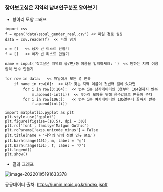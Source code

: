 ### 찾아보고싶은 지역의 남녀인구분포 알아보기

- 항아리 모양 그래프



```
import csv
f = open('data\seoul_gender_real.csv') << 파일 경로 설정
data = csv.reader(f)  << 파일 읽기

m = []   << 남자 빈 리스트 만들기
f = []   << 여자 빈 리스트 만들기

name = input('찾고싶은 지역의 읍/면/동 이름을 입력하세요: ')  << 원하는 지역 이름 입력 변수 만들기

for row in data:   << 파일에서 모든 열 반복
    if name in row[0]:  << 내가 찾는 지역 이름이 첫번째 열에 있다면
        for i in row[3:104]:  << 변수 i는 남자데이터인 3열부터 104열까지 반복
            m.append(-int(i))  << 항아리 모양을 위해 음수값으로 만들어 준다
        for i in row[106:]:   << 변수 i는 여자데이터인 106열부터 끝까지 반복
            f.append(int(i))

import matplotlib.pyplot as plt
plt.style.use('ggplot')
plt.figure(figsize=(10,5), dpi = 300)
plt.rc('font', family='Malgun Gothic')
plt.rcParams['axes.unicode_minus'] = False
plt.title(name + '지역의 남녀 성별 인구 분포')
plt.barh(range(101), m, label = '남')
plt.barh(range(101), f, label = '여')
plt.legend()
plt.show()
```



- 결과 그래프

![image-20220105191633378](C:\Users\lucylucky\AppData\Roaming\Typora\typora-user-images\image-20220105191633378.png)





공공데이터 출처: https://jumin.mois.go.kr/index.jsp#



​                                                         

   

 
